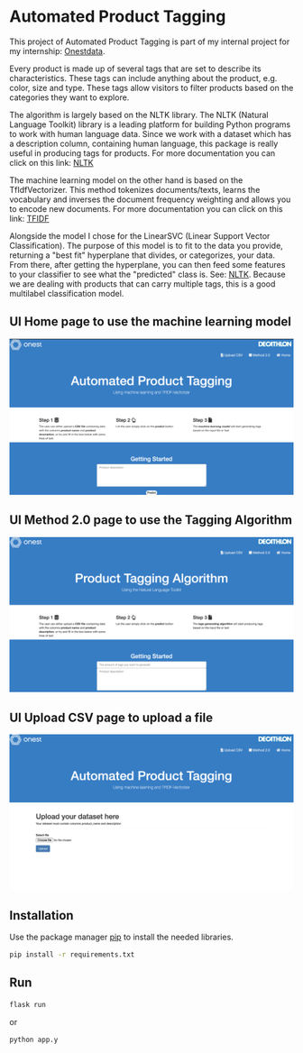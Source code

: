 # Automated Product Tagging

This project of Automated Product Tagging is part of my internal project for my internship: [Onestdata](https://onestdata.com/). 

Every product is made up of several tags that are set to describe its characteristics. These tags can include anything about the product, e.g. color, size and type.
These tags allow visitors to filter products based on the categories they want to explore.

The algorithm is largely based on the NLTK library. The NLTK (Natural Language Toolkit) library is a leading platform for building Python programs to work with human language data. Since we work with a dataset which has a description column, containing human language, this package is really useful in producing tags for products. For more documentation you can click on this link: [NLTK](https://www.nltk.org/)

The machine learning model on the other hand is based on the TfIdfVectorizer. This method tokenizes documents/texts, learns the vocabulary and inverses the document frequency weighting and allows you to encode new documents. For more documentation you can click on this link: [TFIDF](https://scikit-learn.org/stable/modules/generated/sklearn.feature_extraction.text.TfidfVectorizer.html)

Alongside the model I chose for the LinearSVC (Linear Support Vector Classification). The purpose of this model is to fit to the data you provide, returning a "best fit" hyperplane that divides, or categorizes, your data. From there, after getting the hyperplane, you can then feed some features to your classifier to see what the "predicted" class is. See: [NLTK](https://pythonprogramming.net/linear-svc-example-scikit-learn-svm-python/). Because we are dealing with products that can carry multiple tags, this is a good multilabel classification model.

## UI Home page to use the machine learning model
![alt text](https://github.com/wolfsinem/product-tagging/blob/master/img/UI3.png)

## UI Method 2.0 page to use the Tagging Algorithm
![alt text](https://github.com/wolfsinem/product-tagging/blob/master/img/UI3.1.png)

## UI Upload CSV page to upload a file
![alt text](https://github.com/wolfsinem/product-tagging/blob/master/img/UI3.2.png)

## Installation

Use the package manager [pip](https://pip.pypa.io/en/stable/) to install the needed libraries.

```bash
pip install -r requirements.txt
```

## Run

```python
flask run
```
or 

```python
python app.y
```